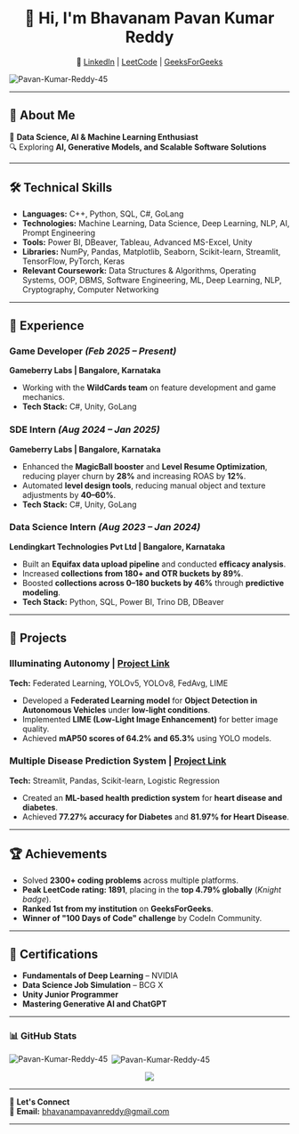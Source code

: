 <h1 align="center">👋 Hi, I'm Bhavanam Pavan Kumar Reddy </h1>  

<p align="center">
🔗 <a href="https://www.linkedin.com/in/pavan-kumar-reddy-bhavanam/">LinkedIn</a> | <a href="https://leetcode.com/u/pavan_riser/">LeetCode</a> | <a href="https://www.geeksforgeeks.org/user/bhavanampavanreddy/">GeeksForGeeks</a>  
</p>

<p align="left"> <img src="https://komarev.com/ghpvc/?username=Pavan-Kumar-Reddy-45&label=Profile%20views&color=0e75b6&style=flat" alt="Pavan-Kumar-Reddy-45" /> 

---

## 👋 About Me  

🚀 **Data Science, AI & Machine Learning Enthusiast**  
🔍 Exploring **AI, Generative Models, and Scalable Software Solutions**  

---

## 🛠️ Technical Skills  

- **Languages:** C++, Python, SQL, C#, GoLang  
- **Technologies:** Machine Learning, Data Science, Deep Learning, NLP, AI, Prompt Engineering  
- **Tools:** Power BI, DBeaver, Tableau, Advanced MS-Excel, Unity  
- **Libraries:** NumPy, Pandas, Matplotlib, Seaborn, Scikit-learn, Streamlit, TensorFlow, PyTorch, Keras  
- **Relevant Coursework:** Data Structures & Algorithms, Operating Systems, OOP, DBMS, Software Engineering, ML, Deep Learning, NLP, Cryptography, Computer Networking  

---

## 💼 Experience  

### **Game Developer** *(Feb 2025 – Present)*  
**Gameberry Labs | Bangalore, Karnataka**  
- Working with the **WildCards team** on feature development and game mechanics.  
- **Tech Stack:** C#, Unity, GoLang  

### **SDE Intern** *(Aug 2024 – Jan 2025)*  
**Gameberry Labs | Bangalore, Karnataka**  
- Enhanced the **MagicBall booster** and **Level Resume Optimization**, reducing player churn by **28%** and increasing ROAS by **12%**.  
- Automated **level design tools**, reducing manual object and texture adjustments by **40–60%**.  
- **Tech Stack:** C#, Unity, GoLang  

### **Data Science Intern** *(Aug 2023 – Jan 2024)*  
**Lendingkart Technologies Pvt Ltd | Bangalore, Karnataka**  
- Built an **Equifax data upload pipeline** and conducted **efficacy analysis**.  
- Increased **collections from 180+ and OTR buckets by 89%**.  
- Boosted **collections across 0–180 buckets by 46%** through **predictive modeling**.  
- **Tech Stack:** Python, SQL, Power BI, Trino DB, DBeaver  

---

## 🔬 Projects  

### **Illuminating Autonomy** | [Project Link](https://drive.google.com/drive/u/4/folders/1HTcD6bj6XuaLBNPd4vv_Uglz3pkedT05)  
**Tech:** Federated Learning, YOLOv5, YOLOv8, FedAvg, LIME  
- Developed a **Federated Learning model** for **Object Detection in Autonomous Vehicles** under **low-light conditions**.  
- Implemented **LIME (Low-Light Image Enhancement)** for better image quality.  
- Achieved **mAP50 scores of 64.2% and 65.3%** using YOLO models.  

### **Multiple Disease Prediction System** | [Project Link](https://github.com/Pavan-Kumar-Reddy-45/Multiple-Disease-Prediction-System)  
**Tech:** Streamlit, Pandas, Scikit-learn, Logistic Regression  
- Created an **ML-based health prediction system** for **heart disease and diabetes**.  
- Achieved **77.27% accuracy for Diabetes** and **81.97% for Heart Disease**.  

---

## 🏆 Achievements  

- Solved **2300+ coding problems** across multiple platforms.  
- **Peak LeetCode rating: 1891**, placing in the **top 4.79% globally** (*Knight badge*).  
- **Ranked 1st from my institution** on **GeeksForGeeks**.  
- **Winner of "100 Days of Code" challenge** by CodeIn Community.  

---

## 📜 Certifications  

- **Fundamentals of Deep Learning** – NVIDIA  
- **Data Science Job Simulation** – BCG X  
- **Unity Junior Programmer**  
- **Mastering Generative AI and ChatGPT**  

---

### 📊 GitHub Stats  

<p><img align="left" src="https://github-readme-stats.vercel.app/api/top-langs?username=Pavan-Kumar-Reddy-45&show_icons=true&locale=en&layout=compact" alt="Pavan-Kumar-Reddy-45" /></p>

<p>&nbsp;<img align="center" src="https://github-readme-stats.vercel.app/api?username=Pavan-Kumar-Reddy-45&show_icons=true&locale=en" alt="Pavan-Kumar-Reddy-45" /></p>

<p align="center">
  <a href="https://github.com/Pavan-Kumar-Reddy-45" target="_blank">
    <img src="https://github-profile-trophy.vercel.app/?username=Pavan-Kumar-Reddy-45&theme=gruvbox&layout=compact&title_color=00FF00"/>
  </a>
</p>

---

🔗 **Let's Connect**  
📧 **Email:** bhavanampavanreddy@gmail.com  

---

